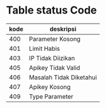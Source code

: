 # Table status Code


|kode|deskripsi|
|----|---------|
|400|Parameter Kosong|
|401|Limit Habis|
|403|IP Tidak Diizikan|
|405|Apikey Tidak Valid|
|406|Masalah Tidak Diketahui|
|407|Apikey Kosong|
|409|Type Parameter|
